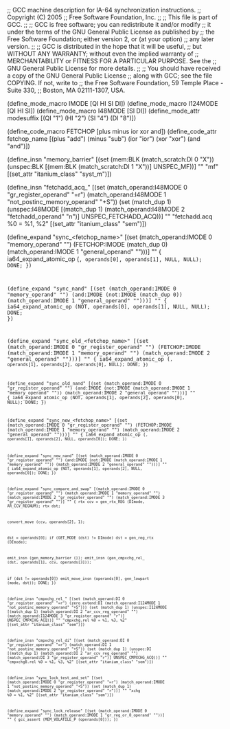 ;; GCC machine description for IA-64 synchronization instructions.
;; Copyright (C) 2005
;; Free Software Foundation, Inc.
;;
;; This file is part of GCC.
;;
;; GCC is free software; you can redistribute it and/or modify
;; it under the terms of the GNU General Public License as published by
;; the Free Software Foundation; either version 2, or (at your option)
;; any later version.
;;
;; GCC is distributed in the hope that it will be useful,
;; but WITHOUT ANY WARRANTY; without even the implied warranty of
;; MERCHANTABILITY or FITNESS FOR A PARTICULAR PURPOSE.  See the
;; GNU General Public License for more details.
;;
;; You should have received a copy of the GNU General Public License
;; along with GCC; see the file COPYING.  If not, write to
;; the Free Software Foundation, 59 Temple Place - Suite 330,
;; Boston, MA 02111-1307, USA.

(define_mode_macro IMODE [QI HI SI DI])
(define_mode_macro I124MODE [QI HI SI])
(define_mode_macro I48MODE [SI DI])
(define_mode_attr modesuffix [(QI "1") (HI "2") (SI "4") (DI "8")])

(define_code_macro FETCHOP [plus minus ior xor and])
(define_code_attr fetchop_name
  [(plus "add") (minus "sub") (ior "ior") (xor "xor") (and "and")])

(define_insn "memory_barrier"
  [(set (mem:BLK (match_scratch:DI 0 "X"))
	(unspec:BLK [(mem:BLK (match_scratch:DI 1 "X"))] UNSPEC_MF))]
  ""
  "mf"
  [(set_attr "itanium_class" "syst_m")])

(define_insn "fetchadd_acq_<mode>"
  [(set (match_operand:I48MODE 0 "gr_register_operand" "=r")
	(match_operand:I48MODE 1 "not_postinc_memory_operand" "+S"))
   (set (match_dup 1)
	(unspec:I48MODE [(match_dup 1)
			 (match_operand:I48MODE 2 "fetchadd_operand" "n")]
		        UNSPEC_FETCHADD_ACQ))]
  ""
  "fetchadd<modesuffix>.acq %0 = %1, %2"
  [(set_attr "itanium_class" "sem")])

(define_expand "sync_<fetchop_name><mode>"
  [(set (match_operand:IMODE 0 "memory_operand" "")
	(FETCHOP:IMODE (match_dup 0)
	  (match_operand:IMODE 1 "general_operand" "")))]
  ""
{
  ia64_expand_atomic_op (<CODE>, operands[0], operands[1], NULL, NULL);
  DONE;
})

(define_expand "sync_nand<mode>"
  [(set (match_operand:IMODE 0 "memory_operand" "")
	(and:IMODE (not:IMODE (match_dup 0))
	  (match_operand:IMODE 1 "general_operand" "")))]
  ""
{
  ia64_expand_atomic_op (NOT, operands[0], operands[1], NULL, NULL);
  DONE;
})

(define_expand "sync_old_<fetchop_name><mode>"
  [(set (match_operand:IMODE 0 "gr_register_operand" "")
	(FETCHOP:IMODE 
	  (match_operand:IMODE 1 "memory_operand" "")
	  (match_operand:IMODE 2 "general_operand" "")))]
  ""
{
  ia64_expand_atomic_op (<CODE>, operands[1], operands[2], operands[0], NULL);
  DONE;
})

(define_expand "sync_old_nand<mode>"
  [(set (match_operand:IMODE 0 "gr_register_operand" "")
	(and:IMODE 
	  (not:IMODE (match_operand:IMODE 1 "memory_operand" ""))
	  (match_operand:IMODE 2 "general_operand" "")))]
  ""
{
  ia64_expand_atomic_op (NOT, operands[1], operands[2], operands[0], NULL);
  DONE;
})

(define_expand "sync_new_<fetchop_name><mode>"
  [(set (match_operand:IMODE 0 "gr_register_operand" "")
	(FETCHOP:IMODE 
	  (match_operand:IMODE 1 "memory_operand" "")
	  (match_operand:IMODE 2 "general_operand" "")))]
  ""
{
  ia64_expand_atomic_op (<CODE>, operands[1], operands[2], NULL, operands[0]);
  DONE;
})

(define_expand "sync_new_nand<mode>"
  [(set (match_operand:IMODE 0 "gr_register_operand" "")
	(and:IMODE 
	  (not:IMODE (match_operand:IMODE 1 "memory_operand" ""))
	  (match_operand:IMODE 2 "general_operand" "")))]
  ""
{
  ia64_expand_atomic_op (NOT, operands[1], operands[2], NULL, operands[0]);
  DONE;
})

(define_expand "sync_compare_and_swap<mode>"
  [(match_operand:IMODE 0 "gr_register_operand" "")
   (match_operand:IMODE 1 "memory_operand" "")
   (match_operand:IMODE 2 "gr_register_operand" "")
   (match_operand:IMODE 3 "gr_register_operand" "")]
  ""
{
  rtx ccv = gen_rtx_REG (DImode, AR_CCV_REGNUM);
  rtx dst;

  convert_move (ccv, operands[2], 1);

  dst = operands[0];
  if (GET_MODE (dst) != DImode)
    dst = gen_reg_rtx (DImode);

  emit_insn (gen_memory_barrier ());
  emit_insn (gen_cmpxchg_rel_<mode> (dst, operands[1], ccv, operands[3]));

  if (dst != operands[0])
    emit_move_insn (operands[0], gen_lowpart (<MODE>mode, dst));
  DONE;
})

(define_insn "cmpxchg_rel_<mode>"
  [(set (match_operand:DI 0 "gr_register_operand" "=r")
	(zero_extend:DI
	  (match_operand:I124MODE 1 "not_postinc_memory_operand" "+S")))
   (set (match_dup 1)
        (unspec:I124MODE
	  [(match_dup 1)
	   (match_operand:DI 2 "ar_ccv_reg_operand" "")
	   (match_operand:I124MODE 3 "gr_register_operand" "r")]
	  UNSPEC_CMPXCHG_ACQ))]
  ""
  "cmpxchg<modesuffix>.rel %0 = %1, %3, %2"
  [(set_attr "itanium_class" "sem")])

(define_insn "cmpxchg_rel_di"
  [(set (match_operand:DI 0 "gr_register_operand" "=r")
	(match_operand:DI 1 "not_postinc_memory_operand" "+S"))
   (set (match_dup 1)
        (unspec:DI [(match_dup 1)
		    (match_operand:DI 2 "ar_ccv_reg_operand" "")
		    (match_operand:DI 3 "gr_register_operand" "r")]
		   UNSPEC_CMPXCHG_ACQ))]
  ""
  "cmpxchg8.rel %0 = %1, %3, %2"
  [(set_attr "itanium_class" "sem")])

(define_insn "sync_lock_test_and_set<mode>"
  [(set (match_operand:IMODE 0 "gr_register_operand" "=r")
        (match_operand:IMODE 1 "not_postinc_memory_operand" "+S"))
   (set (match_dup 1)
        (match_operand:IMODE 2 "gr_register_operand" "r"))]
  ""
  "xchg<modesuffix> %0 = %1, %2"
  [(set_attr "itanium_class" "sem")])

(define_expand "sync_lock_release<mode>"
  [(set (match_operand:IMODE 0 "memory_operand" "")
	(match_operand:IMODE 1 "gr_reg_or_0_operand" ""))]
  ""
{
  gcc_assert (MEM_VOLATILE_P (operands[0]));
})
